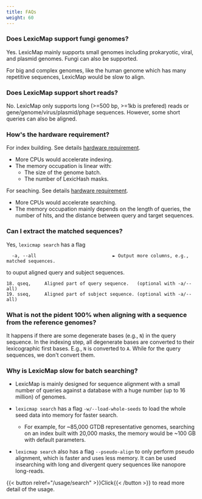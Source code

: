 ```yaml
---
title: FAQs
weight: 60
---
```


### Does LexicMap support fungi genomes?

Yes. LexicMap mainly supports small genomes including prokaryotic, viral, and plasmid genomes.
Fungi can also be supported.

For big and complex genomes, like the human genome which has many repetitive sequences, LexicMap would be slow to align.

### Does LexicMap support short reads?

No. LexicMap only supports long (>=500 bp, >=1kb is prefered) reads or gene/genome/virus/plasmid/phage sequences.
However, some short queries can also be aligned.

### How's the hardware requirement?

For index building. See details [hardware requirement](https://bioinf.shenwei.me/LexicMap/tutorials/index/#hardware-requirements).
- More CPUs would accelerate indexing.
- The memory occupation is linear with:
    - The size of the genome batch.
    - The number of LexicHash masks.

For seaching. See details [hardware requirement](https://bioinf.shenwei.me/LexicMap/tutorials/search/#hardware-requirements).
- More CPUs would accelerate searching.
- The memory occupation mainly depends on the length of queries, the number of hits, and the distance between query and target sequences.

### Can I extract the matched sequences?

Yes, `lexicmap search` has a flag

```
  -a, --all                            ► Output more columns, e.g., matched sequences.
```

to ouput aligned query and subject sequences.

```
18. qseq,     Aligned part of query sequence.   (optional with -a/--all)
19. sseq,     Aligned part of subject sequence. (optional with -a/--all)
```

### What is not the pident 100% when aligning with a sequence from the reference genomes?

It happens if there are some degenerate bases (e.g., `N`) in the query sequence.
In the indexing step, all degenerate bases are converted to their lexicographic first bases. E.g., `N` is converted to `A`.
While for the query sequences, we don't convert them.


### Why is LexicMap slow for batch searching?

- LexicMap is mainly designed for sequence alignment with a small number of queries against a database with a huge number (up to 16 million) of genomes.

- `lexicmap search` has a flag `-w/--load-whole-seeds` to load the whole seed data into memory for
faster search.
    - For example, for ~85,000 GTDB representative genomes, searching on an index built with
20,000 masks, the memory would be ~100 GB with default parameters.
- `lexicmap search` also has a flag `--pseudo-align` to only perform pseudo alignment, which is faster and uses less memory.
It can be used insearching with long and divergent query sequences like nanopore long-reads.

{{< button relref="/usage/search"  >}}Click{{< /button >}}  to read more detail of the usage.

